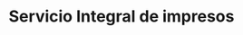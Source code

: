 ---
title: "Servicio Integral de impresos"
url: /madrid/servicio-integral-de-impresos/
shop: Schreibwaren
---